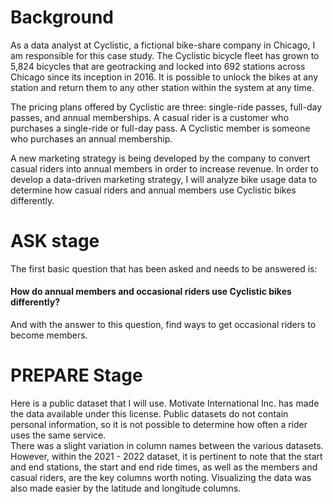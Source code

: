 # **Background** 

As a data analyst at Cyclistic, a fictional bike-share company in Chicago, I am responsible for this case study. The Cyclistic bicycle fleet has grown to 5,824 bicycles that are geotracking and locked into 692 stations across Chicago since its inception in 2016. It is possible to unlock the bikes at any station and return them to any other station within the system at any time.

The pricing plans offered by Cyclistic are three: single-ride passes, full-day passes, and annual memberships. A casual rider is a customer who purchases a single-ride or full-day pass. A Cyclistic member is someone who purchases an annual membership.

A new marketing strategy is being developed by the company to convert casual riders into annual members in order to increase revenue. In order to develop a data-driven marketing strategy, I will analyze bike usage data to determine how casual riders and annual members use Cyclistic bikes differently.

# **ASK stage**

The first basic question that has been asked and needs to be answered is: </br>
#### How do annual members and occasional riders use Cyclistic bikes differently? </br>

And with the answer to this question, find ways to get occasional riders to become members.

# **PREPARE Stage**

Here is a public dataset that I will use. Motivate International Inc. has made the data available under this license. Public datasets do not contain personal information, so it is not possible to determine how often a rider uses the same service. </br>
There was a slight variation in column names between the various datasets. However, within the 2021 - 2022 dataset, it is pertinent to note that the start and end stations, the start and end ride times, as well as the members and casual riders, are the key columns worth noting. Visualizing the data was also made easier by the latitude and longitude columns.</br>

